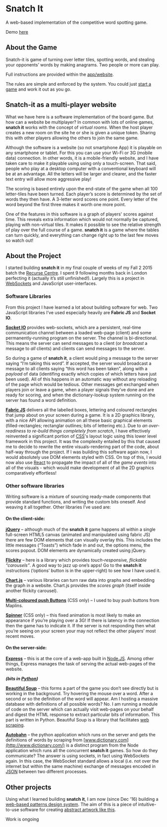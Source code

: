 # Snatch It

A web-based implementation of the competitive word spotting game.

Demo [here](http://www.snatch-it.rocks/)

## About the Game

Snatch-it is game of turning over letter tiles, spotting words, and stealing your opponents’ words by making anagrams. Two people or more can play.

Full instructions are provided within the [app/website](http://www.snatch-it.rocks/).

The rules are simple and enforced by the system. You could just [start a game](http://www.snatch-it.rocks/) and work it out as you go.


## Snatch-it as a multi-player website

What we have here is a software implementation of the board game. But how can a website be multiplayer? In common with lots of online games, **snatch it** works with the concept of *virtual rooms*. When the host player creates a new room on the site he or she is given a unique token. Sharing this with other players allowing the others to join the same game.

Although the software is a website (so not smartphone App) it is playable on any smartphone or tablet. For this you can use your Wi-Fi or 3G (mobile data) connection. In other words, it is a mobile-friendly website, and I have taken care to make it playable using using only a touch-screen. That said, people who play at a desktop computer with a conventional keyboard will be at an advantage. All the letters will be larger and clearer, and the faster text entry will allow more aggressive play!

The scoring is based entirely upon the end-state of the game when all 100 letter-tiles have been turned. Each player’s score is determined by the set of words they then have. A 3-letter word scores one point. Every letter of the word beyond the first three makes it worth one more point.

One of the features in this software is a graph of players' scores against time. This reveals extra information which would not normally be captured, playing with non-virtual tiles. It makes it possible to see the relative strength of play over the full course of a game. **snatch it** is a game where the tables can turn quickly, and everything can change right up to the last few moves so watch out!


## About the Project

I started building **snatch it** in my final couple of weeks of my Fall 2 2015 batch the [Recurse Centre](https://www.recurse.com/). I spent 9 following months back in London perfecting it (actually it’s still unfinished!). Largely this is a project in [WebSockets](https://www.fullstackpython.com/websockets.html) and JavaScript user-interfaces.

### Software Libraries

From this project I have learned a lot about building software for web. Two JavaScript libraries I’ve used especially heavily are **Fabric JS** and **Socket IO**.

**[Socket IO](https://socket.io/)** provides web-sockets, which are a persistent, real-time communication channel between a loaded web-page (client) and some permanently-running program on the server. The channel is bi-directional. This means the server can send messages to a client (or *broadcast* a message to *all* clients) and clients can send messages to the server.

So during a game of **snatch it**, a client would ping a message to the server saying “I’m taking this word”. If accepted, the server would broadcast a message to all clients saying “this word has been taken”, along with a *payload* of data (identifing exactly which copies of which letters have just been used). All of this happens in an automatic way without any reloading of the page which would be tedious. Other messages get exchanged when players join or leave a game, when a player signals they’ve done and are ready for scoring, and when the dictionary-lookup system running on the server has found a word definition.

**[Fabric JS](http://fabricjs.com/)** delivers all the labelled boxes, lettering and coloured rectangles that jump about on your screen during a game. It is a 2D graphics library, with a nice API allowing animation on all these basic graphical elements (filled-rectangles; rectanglar outlines; bits of lettering etc.). Due to *an over-readiness to re-build things completely from scratch*, I have effectively reinvented a significant portion of [CSS](https://en.wikipedia.org/wiki/Cascading_Style_Sheets)'s layout logic using this lower level framework in this project. It was the complexity entailed by this that caused me to decide to rewrite the entire visuals-rendering part of the code, about half-way through the project. If I was building this software again now, I would absolutely use DOM elements styled with CSS. On top of this, I would now also use [React](https://reactjs.org/) to propagate the impact of all of the *game events* into all of the visuals - which would make development of all the 2D graphics comparatively effortless!

### Other software libraries

Writing software is a mixture of sourcing ready-made components that provide standard functions, and writing the custom bits oneself. And weaving it all together. Other libraries I’ve used are:

#### On the client-side:

**[jQuery](https://jquery.com/)** – although much of the **snatch it** game happens all within a single full-screen HTML5 canvas (animated and manipulated using fabric JS) there are few DOM elements that can visually overlay this. This includes the little messages (“Toasts”) which fade in and out, the options menu, the scores popout. DOM elements are dynamically created using jQuery.


**[Flickity](https://flickity.metafizzy.co/)** – here is a library which provides *touch-responsive, flickable “carousels”*. A good way to jazz up one’s apps! Go to the **snatch it** instructions (‘options’ button is in the upper-right) to see how I have used it.

**[Chart.js](http://www.chartjs.org/)** – various libraries can turn raw data into graphs and embedding the graph in a website. Chart.js provides the *scores graph* (itself inside another flickity carousel).

**[Multi-coloured push Buttons](http://www.cssflow.com/snippets/multi-colored-push-buttons/demo)** (CSS only) – I used to buy push buttons from Maplins.

**[Spinner](https://projects.lukehaas.me/css-loaders/)** (CSS only) – this fixed animation is most likely to make an appearance if you’re playing over a 3G! If there is latency in the connection then the game has to indicate it. If the server is not responding then what you’re seeing on your screen your may not reflect the other players’ most recent moves.


#### On the server-side:

**[Express](https://expressjs.com/)** – this is at the core of a web-app built in [Node.JS](https://nodejs.org/en/). Among other things, Express manages the task of serving the actual web-pages of the website.

**_(bits in [Python](https://en.wikipedia.org/wiki/Python_(programming_language)))_**

**[Beautiful Soup](https://www.crummy.com/software/BeautifulSoup/)** – this forms a part of the game you don’t see directly but is working in the background. Try hovering the mouse over a word. After a second or so the definition of the word will appear. Am I hosting a massive database with definitions of all possible words? No. I am running a module of code on the server which can actually visit web-pages on your behalf and digest the HTML response to extract particular bits of information. This part is written in Python. Beautiful Soup is a library that facilitates [web scraping](https://en.wikipedia.org/wiki/Web_scraping).

**[Autobahn](https://crossbar.io/autobahn/)** – the python application which runs on the server and gets the definitions of words by scraping from [www.dictionary.com](http://www.dictionary.com/) is a distinct program from the Node application which runs all the concurrent **snatch it** games. So how do they communicate? The answer is using sockets, in fact using WebSockets again. In this case, the WebSocket standard allows a local (i.e. not over the internet but within the same machine) exchange of messages encoded in [JSON](https://en.wikipedia.org/wiki/JSON) between two different processes.


## Other projects

Using what I learned building **snatch it**, I am now (since Dec '16) building a [web-based patterns design system](https://github.com/ralphbarton/pattern-generation). The aim of this is a piece of intuitive-to-use software for creating [abstract artwork like this](http://ralphbarton.co.uk/patterns).

Work is ongoing
